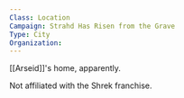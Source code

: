 ```yaml
---
Class: Location
Campaign: Strahd Has Risen from the Grave
Type: City
Organization:
---
```

[[Arseid]]'s home, apparently.

Not affiliated with the Shrek franchise.